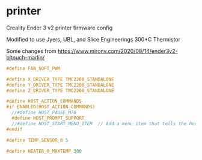 # printer
Creality Ender 3 v2 printer firmware config

Modified to use Jyers, UBL, and Slice Engineerings 300*C Thermistor

Some changes from https://www.mironv.com/2020/08/14/ender3v2-bltouch-marlin/

```C
#define FAN_SOFT_PWM

#define X_DRIVER_TYPE TMC2208_STANDALONE
#define Y_DRIVER_TYPE TMC2208_STANDALONE
#define Z_DRIVER_TYPE TMC2208_STANDALONE

#define HOST_ACTION_COMMANDS
#if ENABLED(HOST_ACTION_COMMANDS)
  //#define HOST_PAUSE_M76
  #define HOST_PROMPT_SUPPORT
  //#define HOST_START_MENU_ITEM  // Add a menu item that tells the host to start
#endif

#define TEMP_SENSOR_0 5

#define HEATER_0_MAXTEMP 300
```

